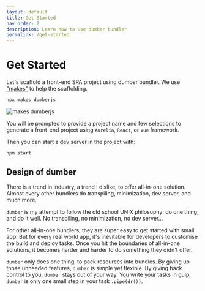 ```yaml
---
layout: default
title: Get Started
nav_order: 2
description: Learn how to use dumber bundler
permalink: /get-started
---
```


# Get Started

Let's scaffold a front-end SPA project using dumber bundler. We use ["makes"](https://github.com/makesjs/makes) to help the scaffolding.

```bash
npx makes dumberjs
```

![makes dumberjs](https://makesjs.github.io/assets/makes-dumberjs.gif)

You will be prompted to provide a project name and few selections to generate a front-end project using `Aurelia`, `React`, or `Vue` framework.

Then you can start a dev server in the project with:
```sh
npm start
```

## Design of dumber

There is a trend in industry, a trend I dislike, to offer all-in-one solution. Almost every other bundlers do transpiling, minimization, dev server, and much more.

`dumber` is my attempt to follow the old school UNIX philosophy: do one thing, and do it well. No transpiling, no minimization, no dev server...

For other all-in-one bundlers, they are super easy to get started with small app. But for every real world app, it's inevitable for developers to customise the build and deploy tasks. Once you hit the boundaries of all-in-one solutions, it becomes harder and harder to do something they didn't offer.

`dumber` only does one thing, to pack resources into bundles. By giving up those unneeded features, `dumber` is simple yet flexible. By giving back control to you, `dumber` stays out of your way. You write your tasks in gulp, `dumber` is only one small step in your task `.pipe(dr())`.


